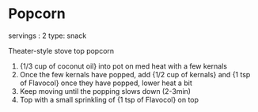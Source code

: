 # Popcorn

servings : 2
type: snack

Theater-style stove top popcorn

1. {1/3 cup of coconut oil} into pot on med heat with a few kernals
1. Once the few kernals have popped, add {1/2 cup of kernals} and {1 tsp of Flavocol} once they have popped, lower heat a bit
1. Keep moving until the popping slows down (2-3min)
1. Top with a small sprinkling of {1 tsp of Flavocol} on top